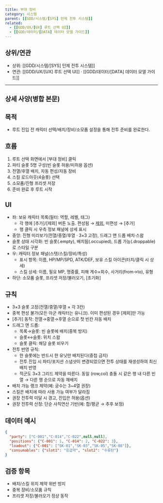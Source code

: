 ```yaml
---
title: 부대 정비
category: 시스템
parent: [[GDD/시스템/[SYS] 턴제 전투 시스템]]
related:
  - [[GDD/UX/[UX] 루트 선택 UI]]
  - [[GDD/데이터/[DATA] 데이터 모델 가이드]]
---
```


## 상위/연관
- 상위: [[GDD/시스템/[SYS] 턴제 전투 시스템]]  
- 연관: [[GDD/UX/[UX] 루트 선택 UI]] · [[GDD/데이터/[DATA] 데이터 모델 가이드]]

---

## 상세 사양(병합 본문)

## 목적
- 루트 진입 전 캐릭터 선택/배치/장비/소모품 설정을 통해 전투 준비를 완료한다.

## 흐름
1) 루트 선택 화면에서 [부대 정비] 클릭  
2) 파티 슬롯 5명 구성(빈 슬롯 허용/미허용 옵션)  
3) 전열/후열 배치, 자동 편성/자동 장비  
4) 스킬 로드아웃(4슬롯) 선택  
5) 소모품/진형 프리셋 저장  
6) 준비 완료 후 루트 시작

## UI
- 좌: 보유 캐릭터 목록(필터: 역할, 레벨, 태그)
  - 각 행에 [추가]/[제외] 버튼 노출. 편성됨 → [제외](위험색), 미편성 → [추가]
  - 행 클릭 시 우측 정보 패널에 상세 표시
- 중앙: 진형 미리보기(전열/중열/후열 · 3×3 고정), 드래그 앤 드롭 배치·스왑
- 슬롯 상태 시각화: 빈 슬롯(.empty), 배치됨(.occupied), 드롭 가능(.droppable)로 스타일 구분
- 우: 캐릭터 정보 패널(스탯/스킬/장비/특성)
  - 표시 항목: 이름, HP/MP/SPD, ATK/DEF, 보유 스킬 아이콘(터치/클릭 시 상세)
  - 스킬 상세: 이름, 필요 MP, 명중률, 피해 계수×회수, 사거리(from→to), 유형
- 하단: 소모품 슬롯, 프리셋 저장/불러오기, [초기화]

## 규칙
- 3×3 슬롯 고정(전열/중열/후열 × 각 3칸)
- 중복 편성 불가(모든 아군 캐릭터는 유니크). 이미 편성된 경우 [제외]만 가능
- [추가] 동작: 전열→중열→후열 순으로 첫 빈칸 자동 배치
- 드래그 앤 드롭:
  - 목록→슬롯: 빈 슬롯에 배치(중복 방지)
  - 슬롯↔슬롯: 위치 스왑
  - 슬롯 클릭: 해당 슬롯 비우기
- 전투 반영 규칙:
  - 한 슬롯에는 반드시 한 유닛만 배치된다(중첩 금지)
  - 전투 진입 시 파티/포지션 스냅샷이 변경되었으면 전투 상태를 재생성하여 최신 배치 반영
  - 적군도 3×3 그리드 제약을 따른다. 동일 (row,col) 충돌 시 같은 행 내 다른 빈 열 → 다른 행 순으로 자동 재배치
- 배치 가능 랭크 제약(예: 궁수는 3~4열 권장)
- 스킬은 배치에 따라 사용 가능 여부가 달라짐
- 권장 전투력 미달 시 경고, 진입은 허용(옵션)
- 권장 전투력 산정: 단순 사칙연산 기반(예: 합/평균 → 추후 보정)

## 데이터 예시
```json
{
  "party": ["C-001","C-014","C-022",null,null],
  "positions": {"C-001": 1, "C-014": 2, "C-022": 3},
  "loadout": {"C-001": ["SK-01","SK-03","SK-05","SK-08"]},
  "consumables": {"slot1": "응급약", "slot2": "수류탄"}
}
```

## 검증 항목
- 배치/스킬 위치 제약 위반 방지  
- 중복 장비/소모품 규칙  
- 프리셋 저장/불러오기 정상 동작
